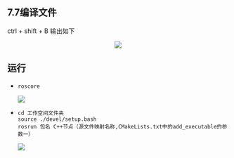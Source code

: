 ## 7.7编译文件
ctrl + shift + B 
输出如下

<div align=center>  
<img src="https://s2.loli.net/2022/01/18/bfxvclpA3HmyBuO.png"/>
</div>

## 运行
*   ```roscore ```

    <img src="https://s2.loli.net/2022/01/18/nObu9gwKZHqvtka.png"/>

*  
    ```
    cd 工作空间文件夹
    source ./devel/setup.bash
    rosrun 包名 C++节点（源文件映射名称,CMakeLists.txt中的add_executable的参数一）
    ```

    <img src="https://s2.loli.net/2022/01/18/fcY8MH9CqJazhWT.png"/>
